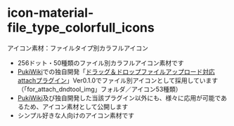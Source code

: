 # icon-material-file_type_colorfull_icons

アイコン素材：ファイルタイプ別カラフルアイコン

- 256ドット・50種類のファイル別カラフルアイコン素材です
- [PukiWiki](https://ja.wikipedia.org/wiki/PukiWiki)での独自開発「[ドラッグ＆ドロップファイルアップロード対応attachプラグイン](https://github.com/dajya-ranger/pukiwiki-plugin-attach_jquery_file_upload)」Ver0.1.0でファイル別アイコンとして採用しています（「for_attach_dndtool_img」フォルダ／アイコン53種類）
- [PukiWiki](https://ja.wikipedia.org/wiki/PukiWiki)及び独自開発した当該プラグイン以外にも、様々に応用が可能であるため、アイコン素材として公開します
- シンプル好きな人向けのアイコン素材です
